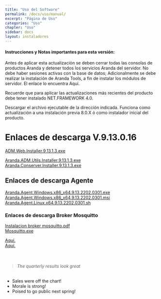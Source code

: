 ```yaml
---
title: "Uso del Software"
permalink: /docs/uso/manual/
excerpt: "Página de Uso"
categories: "Uso" 
chapter: "Uso" 
sidebar: docs
layout: instaladores
---
```




####  Instrucciones y Notas importantes para esta versión:

Antes de aplicar esta actualización se deben cerrar todas las consolas de productos Aranda y detener todos los servicios Aranda del servidor. No debe haber sesiones activas con la base de datos; Adicionalmente se debe realizar la instalación de Aranda Tools, a fin de instalar los módulos de servidor. El enlace lo encuentra Aquí. 

Recuerde que para aplicar las actualizaciones más recientes del producto debe tener instalado NET.FRAMEWORK 4.0. 

Descargar el archivo ejecutable de la dirección indicada. Funciona como actualización a una instalación previa 8.0.X ó como instalador inicial del producto.


#  Enlaces de descarga V.9.13.0.16

[ADM.Web.Installer.9.13.1.3.exe](https://arandasoft.com/)

[Aranda.ADM.Utils.Installer.9.13.1.3.exe](https://arandasoft.com/)
<br>
[Aranda.Conserver.Installer.9.13.1.3.exe](https://arandasoft.com/)

##  Enlaces de descarga Agente

[Aranda.Agent.Windows.x86_x64.9.13.2202.0301.exe](https://arandasoft.com/)
<br>
[Aranda.Agent.Windows.x86_x64.9.13.2202.0301.msi](https://arandasoft.com/)
<br>
[Aranda.Agent.Linux.x64.9.13.2202.0301.sh](https://arandasoft.com/)


###  Enlaces de descarga Broker Mosquitto 
[Instalacion broker mosquitto.pdf](https://arandasoft.com/)
<br>
[Mosquitto.exe](https://arandasoft.com/)

[Aquí.](https://download.arandasoft.com/wp-1/aranda_doc-8/CMDBW/Update_Pack_CMDB_Web_8.11.23.pdf)
<br>
[Aquí.](https://download.arandasoft.com/wp-1/aranda_doc-8/CMDBW/Update_Pack_CMDB_Web_8.11.22.pdf)
<br>

<br>


> ###### The quarterly results look great 
- Sales were off the chart!
- Morale is strong!
- Poised to go public next spring!
> 
